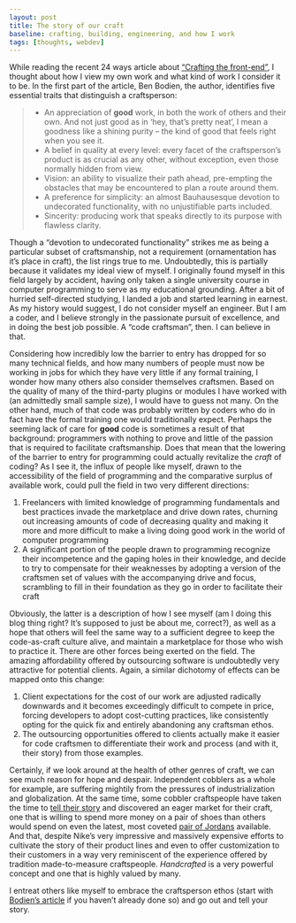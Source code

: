 ```yaml
---
layout: post
title: The story of our craft
baseline: crafting, building, engineering, and how I work
tags: [thoughts, webdev]
---
```


While reading the recent 24 ways article about [“Crafting the front-end”][crafting], I thought about how I view my own work and what kind of work I consider it to be. In the first part of the article, Ben Bodien, the author, identifies five essential traits that distinguish a craftsperson:

[crafting]: http://24ways.org/2011/crafting-the-front-end

> *	An appreciation of __good__ work, in both the work of others and their own. And not just good as in ‘hey, that’s pretty neat’, I mean a goodness like a shining purity – the kind of good that feels right when you see it.
> *	A belief in quality at every level: every facet of the craftsperson’s product is as crucial as any other, without exception, even those normally hidden from view.
> *	Vision: an ability to visualize their path ahead, pre-empting the obstacles that may be encountered to plan a route around them.
> *	A preference for simplicity: an almost Bauhausesque devotion to undecorated functionality, with no unjustifiable parts included.
> *	Sincerity: producing work that speaks directly to its purpose with flawless clarity.

Though a “devotion to undecorated functionality” strikes me as being a particular subset of craftsmanship, not a requirement (ornamentation has it’s place in craft), the list rings true to me. Undoubtedly, this is partially because it validates my ideal view of myself. I originally found myself in this field largely by accident, having only taken a single university course in computer programming to serve as my educational grounding. After a bit of hurried self-directed studying, I landed a job and started learning in earnest. As my history would suggest, I do not consider myself an engineer. But I am a coder, and I believe strongly in the passionate pursuit of excellence, and in doing the best job possible. A “code craftsman”, then. I can believe in that.

Considering how incredibly low the barrier to entry has dropped for so many technical fields, and how many numbers of people must now be working in jobs for which they have very little if any formal training, I wonder how many others also consider themselves craftsmen. Based on the quality of many of the third-party plugins or modules I have worked with (an admittedly small sample size), I would have to guess not many. On the other hand, much of that code was probably written by coders who do in fact have the formal training one would traditionally expect. Perhaps the seeming lack of care for __good__ code is sometimes a result of that background: programmers with nothing to prove and little of the passion that is required to facilitate craftsmanship. Does that mean that the lowering of the barrier to entry for programming could actually revitalize the _craft_ of coding? As I see it, the influx of people like myself, drawn to the accessibility of the field of programming and the comparative surplus of available work, could pull the field in two very different directions:

1. Freelancers with limited knowledge of programming fundamentals and best practices invade the marketplace and drive down rates, churning out increasing amounts of code of decreasing quality and making it more and more difficult to make a living doing good work in the world of computer programming
2. A significant portion of the people drawn to programming recognize their incompetence and the gaping holes in their knowledge, and decide to try to compensate for their weaknesses by adopting a version of the craftsmen set of values with the accompanying drive and focus, scrambling to fill in their foundation as they go in order to facilitate their craft

Obviously, the latter is a description of how I see myself (am I doing this blog thing right? It’s supposed to just be about me, correct?), as well as a hope that others will feel the same way to a sufficient degree to keep the code-as-craft culture alive, and maintain a marketplace for those who wish to practice it. There are other forces being exerted on the field. The amazing affordability offered by outsourcing software is undoubtedly very attractive for potential clients. Again, a similar dichotomy of effects can be mapped onto this change:

1. Client expectations for the cost of our work are adjusted radically downwards and it becomes exceedingly difficult to compete in price, forcing developers to adopt cost-cutting practices, like consistently opting for the quick fix and entirely abandoning any craftsman ethos.
2. The outsourcing opportunities offered to clients actually make it easier for code craftsmen to differentiate their work and process (and with it, their story) from those examples.

Certainly, if we look around at the health of other genres of craft, we can see much reason for hope and despair. Independent cobblers as a whole for example, are suffering mightily from the pressures of industrialization and globalization. At the same time, some cobbler craftspeople have taken the time to [tell their story][story] and discovered an eager market for their craft, one that is willing to spend more money on a pair of shoes than others would spend on even the latest, most coveted [pair of Jordans][] available. And that, despite Nike’s very impressive and massively expensive efforts to cultivate the story of their product lines and even to offer customization to their customers in a way very reminiscent of the experience offered by tradition made-to-measure craftspeople. _Handcrafted_ is a very powerful concept and one that is highly valued by many.

[story]: http://putthison.com/post/535994284/episode-2-shoes "The web series “Put This On” does a great job telling that story"
[pair of Jordans]: http://store.nike.com/us/en_us/product/jordan-fly-wade-id-shoe/?piid=23734#?pbid=INSPI_279484_v9_0_201108291717 "Note that these shoes are tailored (requires flash)"

I entreat others like myself to embrace the craftsperson ethos (start with [Bodien’s article][crafting] if you haven’t already done so) and go out and tell your story.